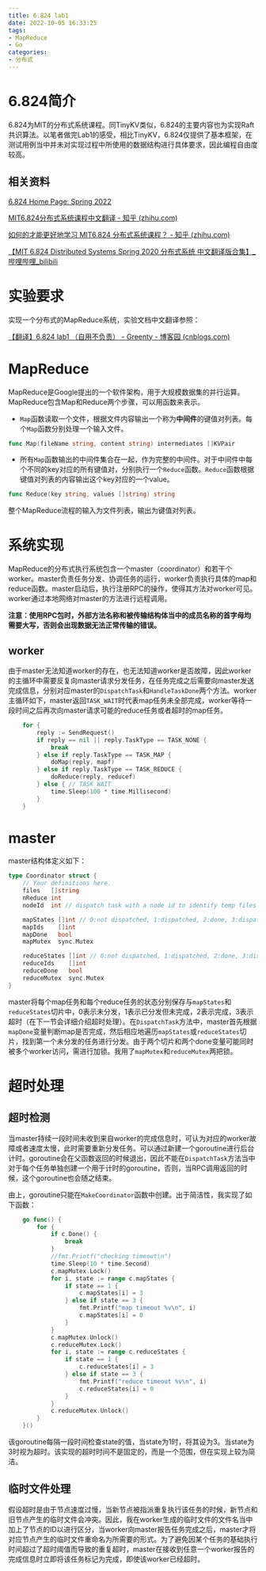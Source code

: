 ```yaml
---
title: 6.824 lab1
date: 2022-10-05 16:33:25
tags:
- MapReduce
- Go
categories:
- 分布式
---
```


# 6.824简介

6.824为MIT的分布式系统课程。同TinyKV类似，6.824的主要内容也为实现Raft共识算法。以笔者做完Lab1的感受，相比TinyKV，6.824仅提供了基本框架，在测试用例当中并未对实现过程中所使用的数据结构进行具体要求，因此编程自由度较高。

## 相关资料

[6.824 Home Page: Spring 2022](https://pdos.csail.mit.edu/6.824/index.html)

[MIT6.824分布式系统课程中文翻译 - 知乎 (zhihu.com)](https://www.zhihu.com/column/c_1273718607160393728)

[如何的才能更好地学习 MIT6.824 分布式系统课程？ - 知乎 (zhihu.com)](https://www.zhihu.com/question/29597104)

[【MIT 6.824 Distributed Systems Spring 2020 分布式系统 中文翻译版合集】_哔哩哔哩_bilibili](https://www.bilibili.com/video/BV1x7411M7Sf/?vd_source=9d62693ecec9580875ee46c2c032eb29)

# 实验要求

实现一个分布式的MapReduce系统，实验文档中文翻译参照：

[【翻译】6.824 lab1 （自用不负责） - Greenty - 博客园 (cnblogs.com)](https://www.cnblogs.com/greenty1208/p/13161064.html)

# MapReduce

MapReduce是Google提出的一个软件架构，用于大规模数据集的并行运算。MapReduce包含Map和Reduce两个步骤，可以用函数来表示。

- `Map`函数读取一个文件，根据文件内容输出一个称为**中间件**的键值对列表。每个`Map`函数分别处理一个输入文件。

```go
func Map(fileName string, content string) intermediates []KVPair
```

- 所有`Map`函数输出的中间件集合在一起，作为完整的中间件。对于中间件中每个不同的key对应的所有键值对，分别执行一个`Reduce`函数。`Reduce`函数根据键值对列表的内容输出这个key对应的一个value。

```go
func Reduce(key string, values []string) string
```

整个MapReduce流程的输入为文件列表，输出为键值对列表。



# 系统实现

MapReduce的分布式执行系统包含一个master（coordinator）和若干个worker。master负责任务分发、协调任务的运行，worker负责执行具体的map和reduce函数。master启动后，执行注册RPC的操作，使得其方法对worker可见。worker通过本地网络对master的方法进行远程调用。

**注意：使用RPC包时，外部方法名称和被传输结构体当中的成员名称的首字母均需要大写，否则会出现数据无法正常传输的错误。**

## worker

由于master无法知道worker的存在，也无法知道worker是否故障，因此worker的主循环中需要反复向master请求分发任务，在任务完成之后需要向master发送完成信息，分别对应master的`DispatchTask`和`HandleTaskDone`两个方法。worker主循环如下，master返回`TASK_WAIT`时代表map任务未全部完成，worker等待一段时间之后再次向master请求可能的reduce任务或者超时的map任务。

```go
    for {
        reply := SendRequest()
        if reply == nil || reply.TaskType == TASK_NONE {
            break
        } else if reply.TaskType == TASK_MAP {
            doMap(reply, mapf)
        } else if reply.TaskType == TASK_REDUCE {
            doReduce(reply, reducef)
        } else { // TASK_WAIT
            time.Sleep(100 * time.Millisecond)
        }
    }
```

# master

master结构体定义如下：

```go
type Coordinator struct {
    // Your definitions here.
    files   []string
    nReduce int
    nodeId  int // dispatch task with a node id to identify temp files generated by different nodes

    mapStates []int // 0:not dispatched, 1:dispatched, 2:done, 3:dispatched_timeout
    mapIds    []int
    mapDone   bool
    mapMutex  sync.Mutex

    reduceStates []int // 0:not dispatched, 1:dispatched, 2:done, 3:dispatched_timeout
    reduceIds    []int
    reduceDone   bool
    reduceMutex  sync.Mutex
}
```

master将每个map任务和每个reduce任务的状态分别保存与`mapStates`和`reduceStates`切片中，0表示未分发，1表示已分发但未完成，2表示完成，3表示超时（在下一节会详细介绍超时处理）。在`DispatchTask`方法中，master首先根据`mapDone`变量判断map是否完成，然后相应地遍历`mapStates`或`reduceStates`切片，找到第一个未分发的任务进行分发。由于两个切片和两个done变量可能同时被多个worker访问，需进行加锁。我用了`mapMutex`和`reduceMutex`两把锁。

# 超时处理

## 超时检测

当master持续一段时间未收到来自worker的完成信息时，可认为对应的worker故障或者速度太慢，此时需要重新分发任务。可以通过新建一个goroutine进行后台计时。goroutine会在父函数返回的时候退出，因此不能在`DispatchTask`方法当中对于每个任务单独创建一个用于计时的goroutine，否则，当RPC调用返回的时候，这个goroutine也会随之结束。

由上，goroutine只能在`MakeCoordinator`函数中创建。出于简洁性，我实现了如下函数：

```go
    go func() {
        for {
            if c.Done() {
                break
            }
            //fmt.Printf("checking timeout\n")
            time.Sleep(10 * time.Second)
            c.mapMutex.Lock()
            for i, state := range c.mapStates {
                if state == 1 {
                    c.mapStates[i] = 3
                } else if state == 3 {
                    fmt.Printf("map timeout %v\n", i)
                    c.mapStates[i] = 0
                }
            }
            c.mapMutex.Unlock()
            c.reduceMutex.Lock()
            for i, state := range c.reduceStates {
                if state == 1 {
                    c.reduceStates[i] = 3
                } else if state == 3 {
                    fmt.Printf("reduce timeout %v\n", i)
                    c.reduceStates[i] = 0
                }
            }
            c.reduceMutex.Unlock()
        }
    }()
```

该goroutine每隔一段时间检查state的值，当state为1时，将其设为3。当state为3时视为超时。该实现的超时时间不是固定的，而是一个范围，但在实现上较为简洁。

## 临时文件处理

假设超时是由于节点速度过慢，当新节点被指派重复执行该任务的时候，新节点和旧节点产生的临时文件会冲突。因此，我在worker生成的临时文件的文件名当中加上了节点的ID以进行区分，当worker向master报告任务完成之后，master才将对应节点产生的临时文件重命名为所需要的形式。为了避免因某个任务的基础执行时间超过了超时阈值而导致的重复超时，master在接收到任意一个worker报告的完成信息时立即将该任务标记为完成，即使该worker已经超时。
